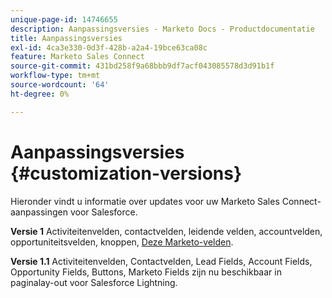 ```yaml
---
unique-page-id: 14746655
description: Aanpassingsversies - Marketo Docs - Productdocumentatie
title: Aanpassingsversies
exl-id: 4ca3e330-0d3f-428b-a2a4-19bce63ca08c
feature: Marketo Sales Connect
source-git-commit: 431bd258f9a68bbb9df7acf043085578d3d91b1f
workflow-type: tm+mt
source-wordcount: '64'
ht-degree: 0%

---
```


# Aanpassingsversies {#customization-versions}

Hieronder vindt u informatie over updates voor uw Marketo Sales Connect-aanpassingen voor Salesforce.

**Versie 1**
Activiteitenvelden, contactvelden, leidende velden, accountvelden, opportuniteitsvelden, knoppen, [Deze Marketo-velden](/help/marketo/product-docs/marketo-sales-connect/crm/salesforce-customization/sales-connect-customizations-for-crm.md).

**Versie 1.1**
Activiteitenvelden, Contactvelden, Lead Fields, Account Fields, Opportunity Fields, Buttons, Marketo Fields zijn nu beschikbaar in paginalay-out voor Salesforce Lightning.
